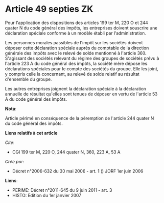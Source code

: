 # Article 49 septies ZK

Pour l'application des dispositions des articles 199 ter M, 220 O et 244 quater N du code général des impôts, les entreprises
doivent souscrire une déclaration spéciale conforme à un modèle établi par l'administration.

Les personnes morales passibles de l'impôt sur les sociétés doivent déposer cette déclaration spéciale auprès du comptable de
la direction générale des impôts avec le relevé de solde mentionné à l'article 360. S'agissant des sociétés relevant du
régime des groupes de sociétés prévu à l'article 223 A du code général des impôts, la société mère dépose les déclarations
spéciales pour le compte des sociétés du groupe. Elle les joint, y compris celle la concernant, au relevé de solde relatif au
résultat d'ensemble du groupe.

Les autres entreprises joignent la déclaration spéciale à la déclaration annuelle de résultat qu'elles sont tenues de déposer
en vertu de l'article 53 A du code général des impôts.

**Nota:**

Article périmé en conséquence de la péremption de l'article 244 quater N du code général des impôts.

**Liens relatifs à cet article**

_Cite_:

  - CGI 199 ter M, 220 O, 244 quater N, 360, 223 A, 53 A

_Créé par_:

  - Décret n°2006-632 du 30 mai 2006 - art. 1 () JORF 1er juin 2006

**Liens**:

  - PERIME: Décret n°2011-645 du 9 juin 2011 - art. 3
  - HISTO: Edition du 1er janvier 2007
